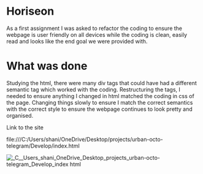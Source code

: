 # Horiseon 
As a first assignment I was asked to refactor the coding to ensure the webpage is user friendly on all devices while the coding is clean, easily read and looks like the end goal we were provided with.

# What was done
Studying the html, there were many div tags that could have had a different semantic tag which worked with the coding. Restructuring the tags, I needed to ensure anything I changed in html matched the coding in css of the page. Changing things slowly to ensure I match the correct semantics with the correct style to ensure the webpage continues to look pretty and organised. 

Link to the site 

file:///C:/Users/shani/OneDrive/Desktop/projects/urban-octo-telegram/Develop/index.html

![_C__Users_shani_OneDrive_Desktop_projects_urban-octo-telegram_Develop_index html](https://user-images.githubusercontent.com/107827563/179837447-e0047554-f2e2-49ed-8f38-8cb799363ea4.png)

